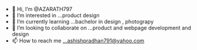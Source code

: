 - 👋 Hi, I’m @AZARATH797
- 👀 I’m interested in ...product design
- 🌱 I’m currently learning ...bachelor in design , photograpy
- 💞️ I’m looking to collaborate on ...product and webpage development and design
- 📫 How to reach me ...ashishpradhan791@yahoo.com


<!---
AZARATH797/AZARATH797 is a ✨ special ✨ repository because its `README.md` (this file) appears on your GitHub profile.
You can click the Preview link to take a look at your changes.
--->
